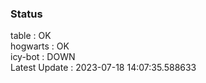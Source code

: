 ### Status


table : OK  
hogwarts : OK  
icy-bot : DOWN  
Latest Update : 2023-07-18 14:07:35.588633
